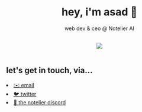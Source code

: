 <div align="center">
  <h1>hey, i'm asad 👋</h1>
  <p>web dev & ceo @ Notelier AI</p>

  <br />
  <img src="https://lanyard-profile-readme.vercel.app/api/314903667574702080" />
  <br /><br />
  </div>
  <h2>let's get in touch, via...</h2>
  <li><a href="mailto:arcodez@protonmail.com">✉️ email</a></li>
  <li><a href="https://twitter.com/arcodez">🐦 twitter</a></li>
  <li><a href="https://discord.gg/https://discord.gg/sweetsuite-development-717176804716183602">🧪 the notelier discord</a></li>
</div>
